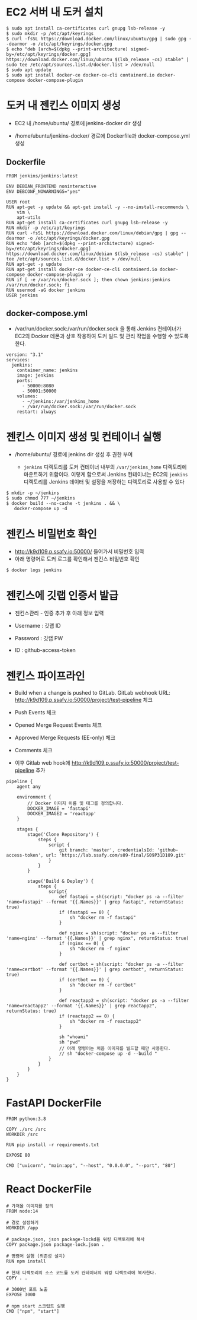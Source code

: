 # EC2 서버 내 도커 설치

```
$ sudo apt install ca-certificates curl gnupg lsb-release -y
$ sudo mkdir -p /etc/apt/keyrings
$ curl -fsSL https://download.docker.com/linux/ubuntu/gpg | sudo gpg --dearmor -o /etc/apt/keyrings/docker.gpg
$ echo "deb [arch=$(dpkg --print-architecture) signed-by=/etc/apt/keyrings/docker.gpg] https://download.docker.com/linux/ubuntu $(lsb_release -cs) stable" | sudo tee /etc/apt/sources.list.d/docker.list > /dev/null
$ sudo apt update
$ sudo apt install docker-ce docker-ce-cli containerd.io docker-compose docker-compose-plugin
```

# 도커 내 젠킨스 이미지 생성

- EC2 내 /home/ubuntu/ 경로에 jenkins-docker dir 생성

- /home/ubuntu/jenkins-docker/ 경로에 Dockerfile과 docker-compose.yml 생성

## Dockerfile

```
FROM jenkins/jenkins:latest

ENV DEBIAN_FRONTEND noninteractive
ENV DEBCONF_NOWARNINGS="yes"

USER root
RUN apt-get -y update && apt-get install -y --no-install-recommends \
    vim \
    apt-utils
RUN apt-get install ca-certificates curl gnupg lsb-release -y
RUN mkdir -p /etc/apt/keyrings
RUN curl -fsSL https://download.docker.com/linux/debian/gpg | gpg --dearmor -o /etc/apt/keyrings/docker.gpg
RUN echo "deb [arch=$(dpkg --print-architecture) signed-by=/etc/apt/keyrings/docker.gpg] https://download.docker.com/linux/debian $(lsb_release -cs) stable" | tee /etc/apt/sources.list.d/docker.list > /dev/null
RUN apt-get -y update
RUN apt-get install docker-ce docker-ce-cli containerd.io docker-compose docker-compose-plugin -y
RUN if [ -e /var/run/docker.sock ]; then chown jenkins:jenkins /var/run/docker.sock; fi
RUN usermod -aG docker jenkins
USER jenkins
```

## docker-compose.yml

- /var/run/docker.sock:/var/run/docker.sock 을 통해 Jenkins 컨테이너가 EC2의 Docker 데몬과 상호 작용하여 도커 빌드 및 관리 작업을 수행할 수 있도록 한다.

```
version: "3.1"
services:
  jenkins:
    container_name: jenkins
    image: jenkins
    ports:
      - 50000:8080
      - 50001:50000
    volumes:
      - ~/jenkins:/var/jenkins_home
      - /var/run/docker.sock:/var/run/docker.sock
    restart: always
```

# 젠킨스 이미지 생성 및 컨테이너 실행

- /home/ubuntu/ 경로에 jenkins dir 생성 후 권한 부여
  
  -  `jenkins` 디렉토리를 도커 컨테이너 내부의 `/var/jenkins_home` 디렉토리에 마운트하기 위함이다. 이렇게 함으로써 Jenkins 컨테이너는 EC2의 `jenkins` 디렉토리를 Jenkins 데이터 및 설정을 저장하는 디렉토리로 사용할 수 있다

```
$ mkdir -p ~/jenkins
$ sudo chmod 777 ~/jenkins
$ docker build --no-cache -t jenkins . && \
   docker-compose up -d
```

# 젠킨스 비밀번호 확인

- http://k9d109.p.ssafy.io:50000/ 들어가서 비밀번호 입력
- 아래 명령어로 도커 로그를 확인해서 젠킨스 비밀번호 확인

```
$ docker logs jenkins
```

# 젠킨스에 깃랩 인증서 발급

- 젠킨스관리 - 인증 추가 후 아래 정보 입력

- Username : 깃랩 ID

- Password : 깃랩 PW

- ID : github-access-token

# 젠킨스 파이프라인

- Build when a change is pushed to GitLab. GitLab webhook URL: http://k9d109.p.ssafy.io:50000/project/test-pipeline 체크

- Push Events 체크

- Opened Merge Request Events 체크

- Approved Merge Requests (EE-only) 체크

- Comments 체크

- 이후 Gitlab web hook에 http://k9d109.p.ssafy.io:50000/project/test-pipeline 추가

```
pipeline {
    agent any

    environment {
        // Docker 이미지 이름 및 태그를 정의합니다.
        DOCKER_IMAGE = 'fastapi'
        DOCKER_IMAGE2 = 'reactapp'
    }

    stages {
        stage('Clone Repository') {
            steps {
                script {
                    git branch: 'master', credentialsId: 'github-access-token', url: 'https://lab.ssafy.com/s09-final/S09P31D109.git'
                }
            }
        }
        
        stage('Build & Deploy') {
            steps {
                script{
                    def fastapi = sh(script: "docker ps -a --filter 'name=fastapi' --format '{{.Names}}' | grep fastapi", returnStatus: true)
                    if (fastapi == 0) {
                        sh "docker rm -f fastapi"
                    }
                    
                    def nginx = sh(script: "docker ps -a --filter 'name=nginx' --format '{{.Names}}' | grep nginx", returnStatus: true)
                    if (nginx == 0) {
                        sh "docker rm -f nginx"
                    }
                    
                    def certbot = sh(script: "docker ps -a --filter 'name=certbot' --format '{{.Names}}' | grep certbot", returnStatus: true)
                    if (certbot == 0) {
                        sh "docker rm -f certbot"
                    }
                    
                    def reactapp2 = sh(script: "docker ps -a --filter 'name=reactapp2' --format '{{.Names}}' | grep reactapp2", returnStatus: true)
                    if (reactapp2 == 0) {
                        sh "docker rm -f reactapp2"
                    }
                    
                    sh "whoami"
                    sh "pwd"
                    // 아래 명령어는 처음 이미지를 빌드할 때만 사용한다.
                    // sh "docker-compose up -d --build "    
                }
            }
        }
    }
}
```

# FastAPI DockerFile

```
FROM python:3.8

COPY ./src /src
WORKDIR /src

RUN pip install -r requirements.txt

EXPOSE 80

CMD ["uvicorn", "main:app", "--host", "0.0.0.0", "--port", "80"]
```

# React DockerFile

```
# 가져올 이미지를 정의
FROM node:14

# 경로 설정하기
WORKDIR /app

# package.json, json package-lockd을 워킹 디렉토리에 복사
COPY package.json package-lock.json .

# 명령어 실행 (의존성 설치)
RUN npm install

# 현재 디렉토리의 소스 코드를 도커 컨테이너의 워킹 디렉토리에 복사한다.
COPY . .

# 3000번 포트 노출
EXPOSE 3000

# npm start 스크립트 실행
CMD ["npm", "start"]
```